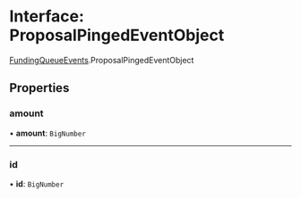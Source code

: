 # Interface: ProposalPingedEventObject

[FundingQueueEvents](../modules/FundingQueueEvents.md).ProposalPingedEventObject

## Properties

### amount

• **amount**: `BigNumber`

___

### id

• **id**: `BigNumber`

